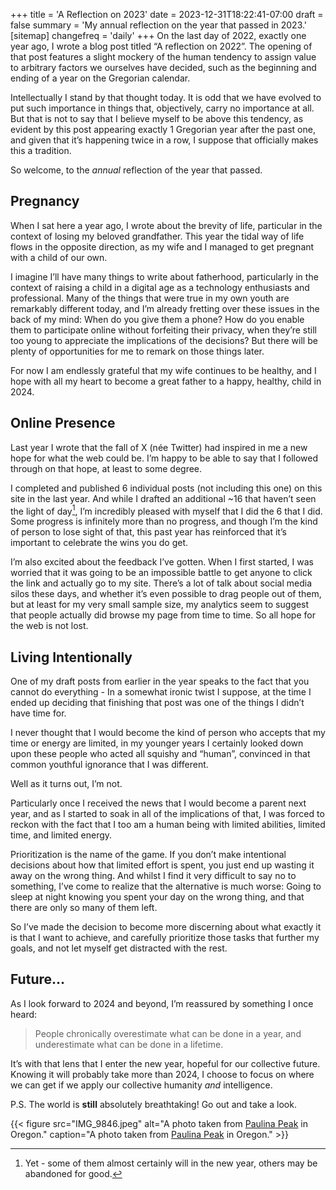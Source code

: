 +++
title = 'A Reflection on 2023'
date = 2023-12-31T18:22:41-07:00
draft = false
summary = 'My annual reflection on the year that passed in 2023.'
[sitemap]
    changefreq = 'daily'
+++
On the last day of 2022, exactly one year ago, I wrote a blog post titled “A reflection on 2022”. The opening of that post features a slight mockery of the human tendency to assign value to arbitrary factors we ourselves have decided, such as the beginning and ending of a year on the Gregorian calendar.

Intellectually I stand by that thought today. It is odd that we have evolved to put such importance in things that, objectively, carry no importance at all. But that is not to say that I believe myself to be above this tendency, as evident by this post appearing exactly 1 Gregorian year after the past one, and given that it’s happening twice in a row, I suppose that officially makes this a tradition.

So welcome, to the *annual* reflection of the year that passed.

## Pregnancy

When I sat here a year ago, I wrote about the brevity of life, particular in the context of losing my beloved grandfather. This year the tidal way of life flows in the opposite direction, as my wife and I managed to get pregnant with a child of our own.

I imagine I’ll have many things to write about fatherhood, particularly in the context of raising a child in a digital age as a technology enthusiasts and professional. Many of the things that were true in my own youth are remarkably different today, and I’m already fretting over these issues in the back of my mind: When do you give them a phone? How do you enable them to participate online without forfeiting their privacy, when they’re still too young to appreciate the implications of the decisions? But there will be plenty of opportunities for me to remark on those things later.

For now I am endlessly grateful that my wife continues to be healthy, and I hope with all my heart to become a great father to a happy, healthy, child in 2024.

## Online Presence

Last year I wrote that the fall of X (née Twitter) had inspired in me a new hope for what the web could be. I’m happy to be able to say that I followed through on that hope, at least to some degree.

I completed and published 6 individual posts (not including this one) on this site in the last year. And while I drafted an additional ~16 that haven’t seen the light of day[^1], I’m incredibly pleased with myself that I did the 6 that I did. Some progress is infinitely more than no progress, and though I’m the kind of person to lose sight of that, this past year has reinforced that it’s important to celebrate the wins you do get.

[^1]: Yet - some of them almost certainly will in the new year, others may be abandoned for good.

I’m also excited about the feedback I’ve gotten. When I first started, I was worried that it was going to be an impossible battle to get anyone to click the link and actually go to my site. There’s a lot of talk about social media silos these days, and whether it’s even possible to drag people out of them, but at least for my very small sample size, my analytics seem to suggest that people actually did browse my page from time to time. So all hope for the web is not lost.

## Living Intentionally

One of my draft posts from earlier in the year speaks to the fact that you cannot do everything - In a somewhat ironic twist I suppose, at the time I ended up deciding that finishing that post was one of the things I didn’t have time for.

I never thought that I would become the kind of person who accepts that my time or energy are limited, in my younger years I certainly looked down upon these people who acted all squishy and “human”, convinced in that common youthful ignorance that I was different.

Well as it turns out, I’m not.

Particularly once I received the news that I would become a parent next year, and as I started to soak in all of the implications of that, I was forced to reckon with the fact that I too am a human being with limited abilities, limited time, and limited energy.

Prioritization is the name of the game. If you don’t make intentional decisions about how that limited effort is spent, you just end up wasting it away on the wrong thing. And whilst I find it very difficult to say no to something, I’ve come to realize that the alternative is much worse: Going to sleep at night knowing you spent your day on the wrong thing, and that there are only so many of them left.

So I’ve made the decision to become more discerning about what exactly it is that I want to achieve, and carefully prioritize those tasks that further my goals, and not let myself get distracted with the rest.

## Future…

As I look forward to 2024 and beyond, I’m reassured by something I once heard:

> People chronically overestimate what can be done in a year, and underestimate what can be done in a lifetime.

It’s with that lens that I enter the new year, hopeful for our collective future. Knowing it will probably take more than 2024, I choose to focus on where we can get if we apply our collective humanity *and* intelligence.

P.S. The world is **still** absolutely breathtaking! Go out and take a look.

{{< figure src="IMG_9846.jpeg" alt="A photo taken from [Paulina Peak](https://en.wikipedia.org/wiki/Paulina_Peak) in Oregon." caption="A photo taken from [Paulina Peak](https://en.wikipedia.org/wiki/Paulina_Peak) in Oregon." >}}
